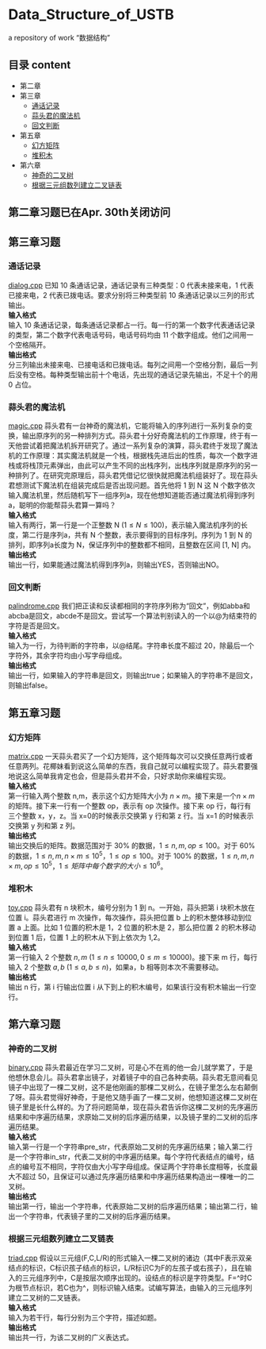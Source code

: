 # Data_Structure_of_USTB
a repository of work “数据结构”  
## 目录 content
- 第二章
- 第三章
  - [通话记录](#通话记录)
  - [蒜头君的魔法机](#蒜头君的魔法机)
  - [回文判断](#回文判断)
- 第五章
  - [幻方矩阵](#幻方矩阵)
  - [堆积木](#堆积木)
- 第六章
  - [神奇的二叉树](#神奇的二叉树)
  - [根据三元组数列建立二叉链表](#根据三元组数列建立二叉链表)
## 第二章习题已在Apr. 30th关闭访问
## 第三章习题
### 通话记录  
[dialog.cpp](dialog.cpp)
已知 10 条通话记录，通话记录有三种类型：0 代表未接来电，1 代表已接来电，2 代表已拨电话。要求分别将三种类型前 10 条通话记录以三列的形式输出。  
**输入格式**  
输入 10 条通话记录，每条通话记录都占一行。每一行的第一个数字代表通话记录的类型，第二个数字代表电话号码，电话号码均由 11 个数字组成。他们之间用一个空格隔开。  
**输出格式**  
分三列输出未接来电、已接电话和已拨电话。每列之间用一个空格分割，最后一列后没有空格。每种类型输出前十个电话，先出现的通话记录先输出，不足十个的用 0 占位。


### 蒜头君的魔法机  
[magic.cpp](magic.cpp)
蒜头君有一台神奇的魔法机，它能将输入的序列进行一系列复杂的变换，输出原序列的另一种排列方式。蒜头君十分好奇魔法机的工作原理，终于有一天他尝试着把魔法机拆开研究了。通过一系列复杂的演算，蒜头君终于发现了魔法机的工作原理：其实魔法机就是一个栈，根据栈先进后出的性质，每次一个数字进栈或将栈顶元素弹出，由此可以产生不同的出栈序列，出栈序列就是原序列的另一种排列了。在研究完原理后，蒜头君凭借记忆很快就把魔法机组装好了。现在蒜头君想测试下魔法机在组装完成后是否出现问题。首先他将 1 到 N 这 N 个数字依次输入魔法机里，然后随机写下一组序列a，现在他想知道能否通过魔法机得到序列a，聪明的你能帮蒜头君算一算吗？  
**输入格式**  
输入有两行，第一行是一个正整数 N ($1 \leq N \leq 100$)，表示输入魔法机序列的长度，第二行是序列a，共有 N 个整数，表示要得到的目标序列。序列为 1 到 N 的排列，即序列a长度为 N，保证序列中的整数都不相同，且整数在区间 [1, N] 内。  
**输出格式**  
输出一行，如果能通过魔法机得到序列a，则输出YES，否则输出NO。

### 回文判断   
[palindrome.cpp](palindrome.cpp)
我们把正读和反读都相同的字符序列称为“回文”，例如abba和abcba是回文，abcde不是回文。尝试写一个算法判别读入的一个以@为结束符的字符是否是回文。  
**输入格式**  
输入为一行，为待判断的字符串，以@结尾。字符串长度不超过 20，除最后一个字符外，其余字符均由小写字母组成。  
**输出格式**  
输出一行，如果输入的字符串是回文，则输出true；如果输入的字符串不是回文，则输出false。

## 第五章习题
### 幻方矩阵
[matrix.cpp](matrix.cpp)
一天蒜头君买了一个幻方矩阵，这个矩阵每次可以交换任意两行或者任意两列。花椰妹看到说这么简单的东西，我自己就可以编程实现了。蒜头君要强地说这么简单我肯定也会，但是蒜头君并不会，只好求助你来编程实现。  
**输入格式**  
第一行输入两个整数 n,m，表示这个幻方矩阵大小为 $n \times m$。接下来是一个$n \times m$ 的矩阵。接下来一行有一个整数 op，表示有 op 次操作。接下来 op 行，每行有三个整数 x，y，z。当 x=0的时候表示交换第 y 行和第 z 行。当 x=1 的时候表示交换第 y 列和第 z 列。  
**输出格式**  
输出交换后的矩阵。数据范围对于 30% 的数据，$1 \le n, m, op \le 100$。对于 60% 的数据，$1 \le n, m, n \times m \le 10^5$，$1 \le op \le 100$。对于 100% 的数据，$1 \le n, m, n \times m,op \le 10^5$，$1 \le  矩阵中每个数字的大小  \le 10^6$。

### 堆积木
[toy.cpp](toy.cpp)
蒜头君有 n 块积木，编号分别为 1 到 n。一开始，蒜头把第 i 块积木放在位置 i。蒜头君进行 m 次操作，每次操作，蒜头把位置 b 上的积木整体移动到位置 a 上面。比如 1 位置的积木是 1，2 位置的积木是 2，那么把位置 2 的积木移动到位置 1 后，位置 1 上的积木从下到上依次为 1,2。  
**输入格式**  
第一行输入 2 个整数 $n,m\ (1 \le n \le 10000, 0 \le m \le 10000)$。接下来 m 行，每行输入 2 个整数 $a, b\ (1 \le a, b \le n)$，如果a，b 相等则本次不需要移动。  
**输出格式**  
输出 n 行，第 i 行输出位置 i 从下到上的积木编号，如果该行没有积木输出一行空行。


## 第六章习题
### 神奇的二叉树   
[binary.cpp](binary.cpp)
蒜头君最近在学习二叉树，可是心不在焉的他一会儿就学累了，于是他想休息会儿。蒜头君拿出镜子，对着镜子中的自己各种卖萌。蒜头君无意间看见镜子中出现了一棵二叉树，这不是他刚画的那棵二叉树么，在镜子里怎么左右颠倒了呀。蒜头君觉得好神奇，于是他又随手画了一棵二叉树，他想知道这棵二叉树在镜子里是长什么样的。为了将问题简单，现在蒜头君告诉你这棵二叉树的先序遍历结果和中序遍历结果，求原始二叉树的后序遍历结果，以及镜子里的二叉树的后序遍历结果。  
**输入格式**  
输入第一行是一个字符串pre_str，代表原始二叉树的先序遍历结果；输入第二行是一个字符串in_str，代表二叉树的中序遍历结果。每个字符代表结点的编号，结点的编号互不相同，字符仅由大小写字母组成。保证两个字符串长度相等，长度最大不超过 50，且保证可以通过先序遍历结果和中序遍历结果构造出一棵唯一的二叉树。  
**输出格式**  
输出第一行，输出一个字符串，代表原始二叉树的后序遍历结果；输出第二行，输出一个字符串，代表镜子里的二叉树的后序遍历结果。

### 根据三元组数列建立二叉链表
[triad.cpp](triad.cpp)
假设以三元组(F,C,L/R)的形式输入一棵二叉树的诸边（其中F表示双亲结点的标识，C标识孩子结点的标识，L/R标识C为F的左孩子或右孩子），且在输入的三元组序列中，C是按层次顺序出现的。设结点的标识是字符类型。F=^时C为根节点标识，若C也为^，则标识输入结束。试编写算法，由输入的三元组序列建立二叉树的二叉链表。  
**输入格式**  
输入为若干行，每行分别为三个字符，描述如题。  
**输出格式**  
输出共一行，为该二叉树的广义表达式。